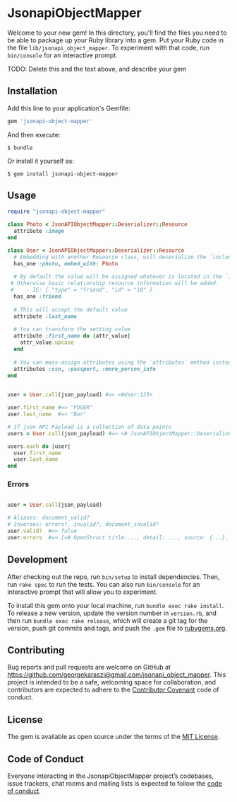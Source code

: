 # JsonapiObjectMapper

Welcome to your new gem! In this directory, you'll find the files you need to be able to package up your Ruby library into a gem. Put your Ruby code in the file `lib/jsonapi_object_mapper`. To experiment with that code, run `bin/console` for an interactive prompt.

TODO: Delete this and the text above, and describe your gem

## Installation

Add this line to your application's Gemfile:

```ruby
gem 'jsonapi-object-mapper'
```

And then execute:

    $ bundle

Or install it yourself as:

    $ gem install jsonapi-object-mapper

## Usage

```ruby
require "jsonapi-object-mapper"

class Photo < JsonAPIObjectMapper::Deserializer::Resource
  attribute :image
end

class User < JsonAPIObjectMapper::Deserializer::Resource
  # Embedding with another Resource class, will deserialize the `included` resource with the given class
  has_one :photo, embed_with: Photo
  
  # By default the value will be assigned whatever is located in the `included` selection. 
 # Otherwise basic relationship resource information will be added.
 #    - IE: { "type" = "friend", "id" = "10" }
  has_one :friend
  
  # This will accept the default value
  attribute :last_name
  
  # You can transform the setting value
  attribute :first_name do |attr_value|
    attr_value.upcase
  end
  
  # You can mass-assign attributes using the `attributes` method instead if blocks don't matter
  attributes :ssn, :passport, :more_person_info
end
  

user = User.call(json_payload) #=> <#User:123>

user.first_name #=> "FOOER"
user.last_name  #=> "Bar"

# If json API Payload is a collection of data points
users = User.call(json_payload) #=> <# JsonAPIObjectMapper::Deserializer::Collection #>

users.each do |user|
  user.first_name
  user.last_name
end

```

### Errors

```ruby

user = User.call(json_payload)

# Aliases: document_valid?
# Inverses: errors?, invalid?, document_invalid? 
user.valid?  #=> false
user.errors  #=> [<# OpenStruct title:..., detail: ..., source: {...}, ...>, ...]

```

## Development

After checking out the repo, run `bin/setup` to install dependencies. Then, run `rake spec` to run the tests. You can also run `bin/console` for an interactive prompt that will allow you to experiment.

To install this gem onto your local machine, run `bundle exec rake install`. To release a new version, update the version number in `version.rb`, and then run `bundle exec rake release`, which will create a git tag for the version, push git commits and tags, and push the `.gem` file to [rubygems.org](https://rubygems.org).

## Contributing

Bug reports and pull requests are welcome on GitHub at https://github.com/georgekaraszi@gmail.com/jsonapi_object_mapper. This project is intended to be a safe, welcoming space for collaboration, and contributors are expected to adhere to the [Contributor Covenant](http://contributor-covenant.org) code of conduct.

## License

The gem is available as open source under the terms of the [MIT License](https://opensource.org/licenses/MIT).

## Code of Conduct

Everyone interacting in the JsonapiObjectMapper project’s codebases, issue trackers, chat rooms and mailing lists is expected to follow the [code of conduct](https://github.com/georgekaraszi@gmail.com/jsonapi_object_mapper/blob/master/CODE_OF_CONDUCT.md).
